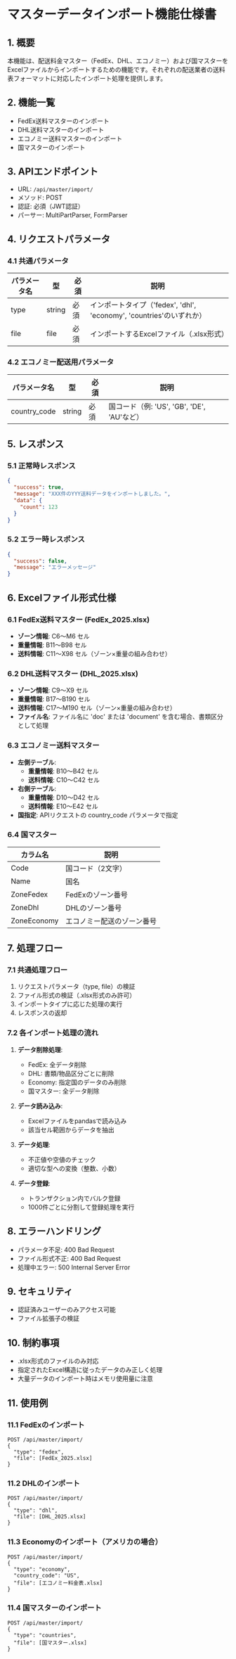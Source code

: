 # マスターデータインポート機能仕様書

## 1. 概要
本機能は、配送料金マスター（FedEx、DHL、エコノミー）および国マスターをExcelファイルからインポートするための機能です。それぞれの配送業者の送料表フォーマットに対応したインポート処理を提供します。

## 2. 機能一覧
- FedEx送料マスターのインポート
- DHL送料マスターのインポート
- エコノミー送料マスターのインポート
- 国マスターのインポート

## 3. APIエンドポイント
- URL: `/api/master/import/`
- メソッド: POST
- 認証: 必須（JWT認証）
- パーサー: MultiPartParser, FormParser

## 4. リクエストパラメータ

### 4.1 共通パラメータ
| パラメータ名 | 型 | 必須 | 説明 |
|------------|-----|-----|-----|
| type | string | 必須 | インポートタイプ（'fedex', 'dhl', 'economy', 'countries'のいずれか） |
| file | file | 必須 | インポートするExcelファイル（.xlsx形式） |

### 4.2 エコノミー配送用パラメータ
| パラメータ名 | 型 | 必須 | 説明 |
|------------|-----|-----|-----|
| country_code | string | 必須 | 国コード（例: 'US', 'GB', 'DE', 'AU'など） |

## 5. レスポンス

### 5.1 正常時レスポンス
```json
{
  "success": true,
  "message": "XXX件のYYY送料データをインポートしました。",
  "data": {
    "count": 123
  }
}
```

### 5.2 エラー時レスポンス
```json
{
  "success": false,
  "message": "エラーメッセージ"
}
```

## 6. Excelファイル形式仕様

### 6.1 FedEx送料マスター (FedEx_2025.xlsx)
- **ゾーン情報**: C6〜M6 セル
- **重量情報**: B11〜B98 セル
- **送料情報**: C11〜X98 セル（ゾーン×重量の組み合わせ）

### 6.2 DHL送料マスター (DHL_2025.xlsx)
- **ゾーン情報**: C9〜X9 セル
- **重量情報**: B17〜B190 セル
- **送料情報**: C17〜M190 セル（ゾーン×重量の組み合わせ）
- **ファイル名**: ファイル名に 'doc' または 'document' を含む場合、書類区分として処理

### 6.3 エコノミー送料マスター
- **左側テーブル**:
  - **重量情報**: B10〜B42 セル
  - **送料情報**: C10〜C42 セル
- **右側テーブル**:
  - **重量情報**: D10〜D42 セル
  - **送料情報**: E10〜E42 セル
- **国指定**: APIリクエストの country_code パラメータで指定

### 6.4 国マスター
| カラム名 | 説明 |
|---------|-----|
| Code | 国コード（2文字） |
| Name | 国名 |
| ZoneFedex | FedExのゾーン番号 |
| ZoneDhl | DHLのゾーン番号 |
| ZoneEconomy | エコノミー配送のゾーン番号 |

## 7. 処理フロー

### 7.1 共通処理フロー
1. リクエストパラメータ（type, file）の検証
2. ファイル形式の検証（.xlsx形式のみ許可）
3. インポートタイプに応じた処理の実行
4. レスポンスの返却

### 7.2 各インポート処理の流れ
1. **データ削除処理**:
   - FedEx: 全データ削除
   - DHL: 書類/物品区分ごとに削除
   - Economy: 指定国のデータのみ削除
   - 国マスター: 全データ削除

2. **データ読み込み**:
   - Excelファイルをpandasで読み込み
   - 該当セル範囲からデータを抽出

3. **データ処理**:
   - 不正値や空値のチェック
   - 適切な型への変換（整数、小数）

4. **データ登録**:
   - トランザクション内でバルク登録
   - 1000件ごとに分割して登録処理を実行

## 8. エラーハンドリング
- パラメータ不足: 400 Bad Request
- ファイル形式不正: 400 Bad Request
- 処理中エラー: 500 Internal Server Error

## 9. セキュリティ
- 認証済みユーザーのみアクセス可能
- ファイル拡張子の検証

## 10. 制約事項
- .xlsx形式のファイルのみ対応
- 指定されたExcel構造に従ったデータのみ正しく処理
- 大量データのインポート時はメモリ使用量に注意

## 11. 使用例

### 11.1 FedExのインポート
```
POST /api/master/import/
{
  "type": "fedex",
  "file": [FedEx_2025.xlsx]
}
```

### 11.2 DHLのインポート
```
POST /api/master/import/
{
  "type": "dhl",
  "file": [DHL_2025.xlsx]
}
```

### 11.3 Economyのインポート（アメリカの場合）
```
POST /api/master/import/
{
  "type": "economy",
  "country_code": "US",
  "file": [エコノミー料金表.xlsx]
}
```

### 11.4 国マスターのインポート
```
POST /api/master/import/
{
  "type": "countries",
  "file": [国マスター.xlsx]
}
```

